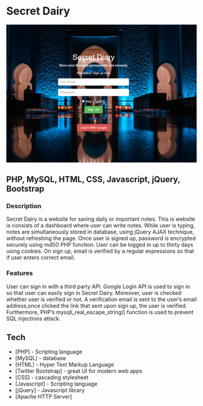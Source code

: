 # Secret Dairy
![alt text](secret.png)

## PHP, MySQL, HTML, CSS, Javascript, jQuery, Bootstrap

### Description

Secret Dairy is a website for saving daily or important notes. This is
website is consists of a dashboard where user can write notes. While
user is typing, notes are simultaneously stored in database, using
jQuery AJAX technique, without refreshing the page. Once user is
signed up, password is encrypted securely using md5() PHP function.
User can be logged in up to thirty days using cookies. On sign up,
email is verified by a regular expressions so that if user enters correct
email.

### Features

User can sign in with a third party API. Google Login API is
used to sign in so that user can easily sign in Secret Dairy. Moreover,
user is checked whether user is verified or not. A verification email is
sent to the user’s email address,once clicked the link that sent upon
sign up, the user is verified. Furthermore, PHP’s
mysqli_real_escape_string()
function is used to prevent SQL injections attack.


## Tech

- [PHP] - Scripting language
- [MySQL] - database
- [HTML]  - Hyper Text Markup Language
- [Twitter Bootstrap] - great UI for modern web apps
- [CSS] - cascading stylesheet
- [Javascript] - Scripting language
- [jQuery] - Javascript library
- [Apache HTTP Server]
